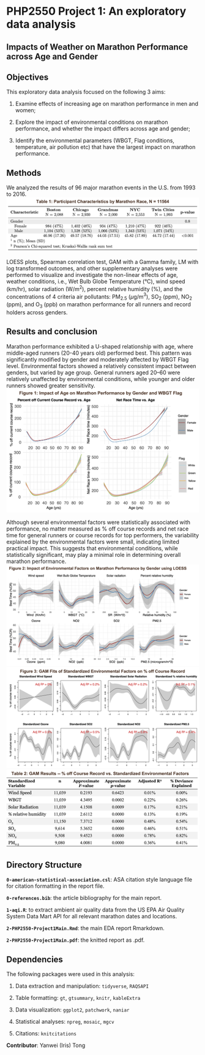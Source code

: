 # PHP2550 Project 1: An exploratory data analysis

## Impacts of Weather on Marathon Performance across Age and Gender

## Objectives

This exploratory data analysis focused on the following 3 aims:

1.  Examine effects of increasing age on marathon performance in men and women;

2.  Explore the impact of environmental conditions on marathon performance, and whether the impact differs across age and gender;

3.  Identify the environmental parameters (WBGT, Flag conditions, temperature, air pollution etc) that have the largest impact on marathon performance.

## Methods

We analyzed the results of 96 major marathon events in the U.S. from 1993 to 2016. ![](Main_Fig_Table/Table1.png)

LOESS plots, Spearman correlation test, GAM with a Gamma family, LM with log transformed outcomes, and other supplementary analyses were performed to visualize and investigate the non-linear effects of age, weather conditions, i.e., Wet Bulb Globe Temperature (°C), wind speed (km/hr), solar radiation (W/m$^2$), percent relative humidity (%), and the concentrations of 4 criteria air pollutants: PM$_{2.5}$ ($\mu$g/m$^3$), SO$_2$ (ppm), NO$_2$ (ppm), and O$_3$ (ppb) on marathon performance for all runners and record holders across genders.

## Results and conclusion

Marathon performance exhibited a U-shaped relationship with age, where middle-aged runners (20-40 years old) performed best. This pattern was significantly modified by gender and moderately affected by WBGT Flag level. Environmental factors showed a relatively consistent impact between genders, but varied by age group. General runners aged 20–60 were relatively unaffected by environmental conditions, while younger and older runners showed greater sensitivity. ![](Main_Fig_Table/Figure1.png)

Although several environmental factors were statistically associated with performance, no matter measured as % off course records and net race time for general runners or course records for top performers, the variability explained by the environmental factors were small, indicating limited practical impact. This suggests that environmental conditions, while statistically significant, may play a minimal role in determining overall marathon performance. ![](Main_Fig_Table/Figure2.png) ![](Main_Fig_Table/Figure3.png) ![](Main_Fig_Table/Table2.png)

## Directory Structure

**`0-american-statistical-association.csl`**: ASA citation style language file for citation formatting in the report file.

**`0-references.bib`**: the article bibliography for the main report.

**`1-aqi.R`**: to extract ambient air quality data from the US EPA Air Quality System Data Mart API for all relevant marathon dates and locations.

**`2-PHP2550-Project1Main.Rmd`**: the main EDA report Rmarkdown.

**`2-PHP2550-Project1Main.pdf`**: the knitted report as .pdf.

## Dependencies

The following packages were used in this analysis:

1)  Data extraction and manipulation: `tidyverse`, `RAQSAPI`

2)  Table formatting: `gt`, `gtsummary`, `knitr`, `kableExtra`

3)  Data visualization: `ggplot2`, `patchwork`, `naniar`

4)  Statistical analyses: `npreg`, `mosaic`, `mgcv`

5)  Citations: `knitcitations`

**Contributor**: Yanwei (Iris) Tong
